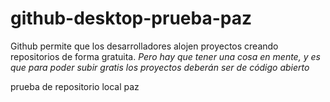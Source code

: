 # github-desktop-prueba-paz
 
 Github permite que los desarrolladores alojen proyectos creando repositorios de forma gratuita. *Pero hay que tener una cosa en mente, y es que para poder subir gratis los proyectos deberán ser de código abierto*
 

 prueba de repositorio local paz
